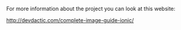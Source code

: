 For more information about the project you can look at this website:

http://devdactic.com/complete-image-guide-ionic/